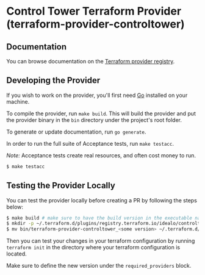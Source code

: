 # Control Tower Terraform Provider (terraform-provider-controltower)

## Documentation

You can browse documentation on the [Terraform provider registry](https://registry.terraform.io/providers/idealo/controltower/latest/docs).

## Developing the Provider

If you wish to work on the provider, you'll first need [Go](http://www.golang.org) installed on your machine.

To compile the provider, run `make build`. This will build the provider and put the provider binary in the `bin` directory under the project's root folder.

To generate or update documentation, run `go generate`.

In order to run the full suite of Acceptance tests, run `make testacc`.

*Note:* Acceptance tests create real resources, and often cost money to run.

```sh
$ make testacc
```

## Testing the Provider Locally

You can test the provider locally before creating a PR by following the steps below:

```sh
$ make build # make sure to have the build version in the executable name as a postfix e.g. terraform-provider-controltower_v2.0.0
$ mkdir -p ~/.terraform.d/plugins/registry.terraform.io/idealo/controltower/<some version>/darwin_arm64 # arch can be different depending on your system
$ mv bin/terraform-provider-controltower_<some version> ~/.terraform.d/plugins/registry.terraform.io/idealo/controltower/<some version>/darwin_arm64 # some version should be the future version of the provider after the changes.
```

Then you can test your changes in your terraform configuration by running `terraform init` in the directory where your terraform configuration is located. 

Make sure to define the new version under the `required_providers` block. 